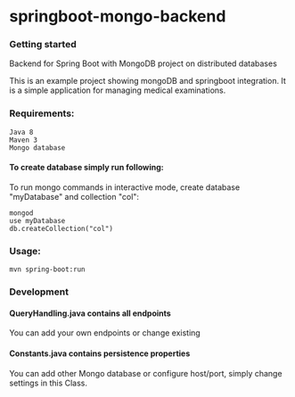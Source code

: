 # springboot-mongo-backend

### Getting started

Backend for Spring Boot with MongoDB project on distributed databases

This is an example project showing mongoDB and springboot integration. It is a simple application for managing medical examinations.

### Requirements:
```
Java 8
Maven 3
Mongo database
```

#### To create database simply run following:

To run mongo commands in interactive mode, create database "myDatabase" and collection "col":

```
mongod
use myDatabase
db.createCollection("col")
```

### Usage:
```
mvn spring-boot:run
```

### Development

#### QueryHandling.java contains all endpoints

You can add your own endpoints or change existing

#### Constants.java contains persistence properties

You can add other Mongo database or configure host/port, simply change settings in this Class.
